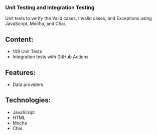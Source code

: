 ### Unit Testing and Integration Testing
Unit tests to verify the Valid cases, Invalid cases, and Exceptions using JavaScript, Mocha, and Chai.

## Content:
- 109 Unit Tests
- Integration tests with GitHub Actions

## Features:
- Data providers

## Technologies:
- JavaScript
- HTML
- Mocha
- Chai
